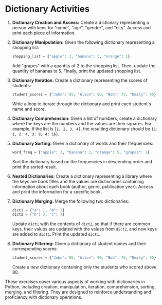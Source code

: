 # Dictionary Activities 

1. **Dictionary Creation and Access:**
   Create a dictionary representing a person with keys for "name", "age", "gender", and "city". Access and print each piece of information.

2. **Dictionary Manipulation:**
   Given the following dictionary representing a shopping list:
   ```python
   shopping_list = {"apple": 2, "banana": 3, "orange": 1}
   ```
   Add "grapes" with a quantity of 2 to the shopping list. Then, update the quantity of bananas to 5. Finally, print the updated shopping list.

3. **Dictionary Iteration:**
   Create a dictionary representing the scores of students:
   ```python
   student_scores = {"John": 85, "Alice": 90, "Bob": 75, "Emily": 95}
   ```
   Write a loop to iterate through the dictionary and print each student's name and score.

4. **Dictionary Comprehension:**
   Given a list of numbers, create a dictionary where the keys are the numbers and the values are their squares. For example, if the list is `[1, 2, 3, 4]`, the resulting dictionary should be `{1: 1, 2: 4, 3: 9, 4: 16}`.

5. **Dictionary Sorting:**
   Given a dictionary of words and their frequencies:
   ```python
   word_freq = {"apple": 3, "banana": 2, "orange": 5, "grapes": 1}
   ```
   Sort the dictionary based on the frequencies in descending order and print the sorted result.

6. **Nested Dictionaries:**
   Create a dictionary representing a library where the keys are book titles and the values are dictionaries containing information about each book (author, genre, publication year). Access and print the information for a specific book.

7. **Dictionary Merging:**
   Merge the following two dictionaries:
   ```python
   dict1 = {"a": 1, "b": 2}
   dict2 = {"b": 3, "c": 4}
   ```
   Update `dict1` with the contents of `dict2`, so that if there are common keys, their values are updated with the values from `dict2`, and new keys are added to `dict1`. Print the updated `dict1`.

8. **Dictionary Filtering:**
   Given a dictionary of student names and their corresponding scores:
   ```python
   student_scores = {"John": 85, "Alice": 90, "Bob": 75, "Emily": 95}
   ```
   Create a new dictionary containing only the students who scored above 80.

These exercises cover various aspects of working with dictionaries in Python, including creation, manipulation, iteration, comprehension, sorting, merging, and filtering. They are designed to reinforce understanding and proficiency with dictionary operations.